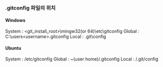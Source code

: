 ### .gitconfig 파일의 위치
#### Windows
System : <git_install_root>\mingw32(or 64)\etc\gitconfig
Global : C:\users\<username>\.gitconfig
Local : <git repository root>\.git\config

#### Ubuntu
System : /etc/gitconfig
Global : ~(user home)/.gitconfig
Local : <git repository root>/.git/config
